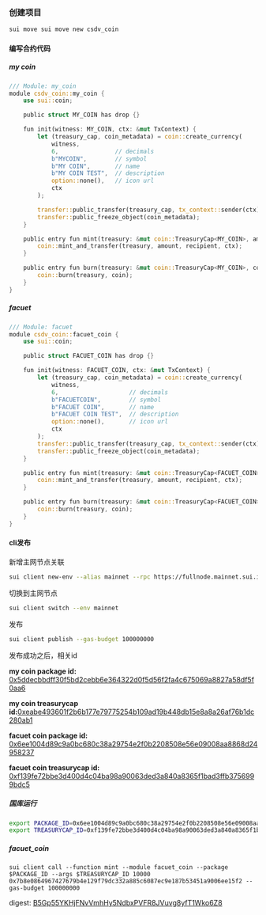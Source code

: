 ### 创建项目

~~~bash
sui move sui move new csdv_coin
~~~

#### 编写合约代码

##### my coin

~~~rust
/// Module: my_coin
module csdv_coin::my_coin {
    use sui::coin;

    public struct MY_COIN has drop {}

    fun init(witness: MY_COIN, ctx: &mut TxContext) {
        let (treasury_cap, coin_metadata) = coin::create_currency(
            witness,
            6,                // decimals
            b"MYCOIN",        // symbol
            b"MY COIN",       // name
            b"MY COIN TEST",  // description
            option::none(),   // icon url
            ctx
        );

        transfer::public_transfer(treasury_cap, tx_context::sender(ctx));
        transfer::public_freeze_object(coin_metadata);
    }

    public entry fun mint(treasury: &mut coin::TreasuryCap<MY_COIN>, amount: u64, recipient: address, ctx: &mut TxContext) {
        coin::mint_and_transfer(treasury, amount, recipient, ctx);
    }

    public entry fun burn(treasury: &mut coin::TreasuryCap<MY_COIN>, coin: coin::Coin<MY_COIN>) {
        coin::burn(treasury, coin);
    }
}
~~~

##### facuet

~~~rust
/// Module: facuet
module csdv_coin::facuet_coin {
    use sui::coin;

    public struct FACUET_COIN has drop {}

    fun init(witness: FACUET_COIN, ctx: &mut TxContext) {
        let (treasury_cap, coin_metadata) = coin::create_currency(
            witness,
            6,                    // decimals
            b"FACUETCOIN",        // symbol
            b"FACUET COIN",       // name
            b"FACUET COIN TEST",  // description
            option::none(),       // icon url
            ctx
        );
        transfer::public_transfer(treasury_cap, tx_context::sender(ctx));
        transfer::public_freeze_object(coin_metadata);
    }

    public entry fun mint(treasury: &mut coin::TreasuryCap<FACUET_COIN>, amount: u64, recipient: address, ctx: &mut TxContext) {
        coin::mint_and_transfer(treasury, amount, recipient, ctx);
    }

    public entry fun burn(treasury: &mut coin::TreasuryCap<FACUET_COIN>, coin: coin::Coin<FACUET_COIN>) {
        coin::burn(treasury, coin);
    }
}
~~~

#### cli发布

新增主网节点关联

~~~bash
sui client new-env --alias mainnet --rpc https://fullnode.mainnet.sui.io:443
~~~

切换到主网节点

~~~bash
sui client switch --env mainnet
~~~

发布

~~~bash
sui client publish --gas-budget 100000000
~~~

发布成功之后，相关id

**my coin package id:** [0x5ddecbbdff30f5bd2cebb6e364322d0f5d56f2fa4c675069a8827a58df5f0aa6](0x5ddecbbdff30f5bd2cebb6e364322d0f5d56f2fa4c675069a8827a58df5f0aa6)

**my coin treasurycap id:**[0xeabe493601f2b6b177e79775254b109ad19b448db15e8a8a26af76b1dc280ab1](https://suiscan.xyz/mainnet/object/0xeabe493601f2b6b177e79775254b109ad19b448db15e8a8a26af76b1dc280ab1)

**facuet coin package id:** [0x6ee1004d89c9a0bc680c38a29754e2f0b2208508e56e09008aa8868d24958237](https://suiscan.xyz/mainnet/object/0x6ee1004d89c9a0bc680c38a29754e2f0b2208508e56e09008aa8868d24958237)

**facuet coin treasurycap id:** [0xf139fe72bbe3d400d4c04ba98a90063ded3a840a8365f1bad3ffb3756999bdc5](https://suiscan.xyz/mainnet/object/0xf139fe72bbe3d400d4c04ba98a90063ded3a840a8365f1bad3ffb3756999bdc5)

##### 国库运行

~~~bash
export PACKAGE_ID=0x6ee1004d89c9a0bc680c38a29754e2f0b2208508e56e09008aa8868d24958237
export TREASURYCAP_ID=0xf139fe72bbe3d400d4c04ba98a90063ded3a840a8365f1bad3ffb3756999bdc5
~~~

##### facuet_coin

~~~ba'sh
sui client call --function mint --module facuet_coin --package $PACKAGE_ID --args $TREASURYCAP_ID 10000 0x7b8e0864967427679b4e129f79dc332a885c6087ec9e187b53451a9006ee15f2 --gas-budget 100000000
~~~

digest: [B5Gp55YKHjFNvVmhHy5NdbxPVFR8JVuvg8yfT1Wko6Z8](https://suiscan.xyz/mainnet/tx/B5Gp55YKHjFNvVmhHy5NdbxPVFR8JVuvg8yfT1Wko6Z8)
